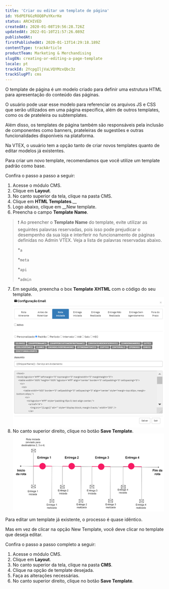 ```yaml
---
title: 'Criar ou editar um template de página'
id: Y6dPEF6GzROQ8PuYKxrKe
status: ARCHIVED
createdAt: 2020-01-08T19:56:28.726Z
updatedAt: 2022-01-10T21:57:26.089Z
publishedAt: 
firstPublishedAt: 2020-01-13T14:29:18.189Z
contentType: trackArticle
productTeam: Marketing & Merchandising
slugEN: creating-or-editing-a-page-template
locale: pt
trackId: 2YcpgIljVaLVQYMzxQbc3z
trackSlugPT: cms
---
```


O template de página é um modelo criado para definir uma estrutura HTML para apresentação do conteúdo das páginas. 

O usuário pode usar esse modelo para referenciar os arquivos JS e CSS que serão utilizados em uma página específica, além de outros templates, como os de prateleira ou subtemplates. 

Além disso, os templates de página também são responsáveis pela inclusão de componentes como banners, prateleiras de sugestões e outras funcionalidades disponíveis na plataforma.

Na VTEX, o usuário tem a opção tanto de criar novos templates quanto de editar modelos já existentes.

Para criar um novo template, recomendamos que você utilize um template padrão como base.

Confira o passo a passo a seguir:

1. Acesse o módulo CMS.
2. Clique em __Layout__.
3. No canto superior da tela, clique na pasta CMS.
4. Clique em __HTML Templates__.__
5. Logo abaixo, clique em __New template.
6. Preencha o campo __Template Name__.
>❗ Ao preencher o **Template Name** do template, evite utilizar as seguintes palavras reservadas, pois isso pode prejudicar o desempenho da sua loja e interferir no funcionamento de páginas definidas no Admin VTEX. Veja a lista de palavras reservadas abaixo.
>
> *`a`
>
> *`meta`
>
> *`api`
>
> *`admin`
> 
7. Em seguida, preencha o box __Template XHTML__ com o código do seu template.![4 1](https://raw.githubusercontent.com/vtexdocs/help-center-content/refs/heads/main/_1.png)
8. No canto superior direito, clique no botão __Save Template__.![4 2](https://raw.githubusercontent.com/vtexdocs/help-center-content/refs/heads/main/_2.png)

Para editar um template já existente, o processo é quase idêntico.

Mas em vez de clicar na opção New Template, você deve clicar no template que deseja editar.

Confira o passo a passo completo a seguir:

 1. Acesse o módulo CMS.
 2. Clique em __Layout__.
 3. No canto superior da tela, clique na pasta __CMS__.
 4. Clique na opção de template desejada.
 5. Faça as alterações necessárias.
 6. No canto superior direito, clique no botão __Save Template__.
